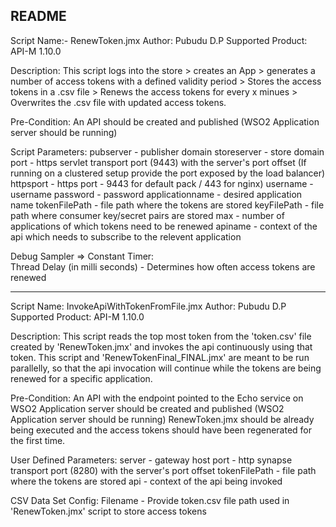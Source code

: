 README
------------------------------------------------------------------------------

Script Name:- RenewToken.jmx
Author: Pubudu D.P
Supported Product: API-M 1.10.0


Description:
This script logs into the store > creates an App > generates a number of access tokens with a defined validity period > Stores the access tokens in a .csv file > Renews the access tokens for every x minues > Overwrites the .csv file with updated access tokens.

Pre-Condition:
An API should be created and published (WSO2 Application server should be running)

Script Parameters:
	pubserver - publisher domain
	storeserver - store domain
	port - https servlet transport port (9443) with the server's port offset (If running on a clustered setup provide the port exposed by the load balancer)
	httpsport - https port - 9443 for default pack / 443 for nginx)
	username - username
	password - password
	applicationname - desired application name
	tokenFilePath - file path where the tokens are stored
	keyFilePath - file path where consumer key/secret  pairs are stored
	max - number of applications of which tokens need to be renewed
	apiname - context of the api which needs to subscribe to the relevent application

Debug Sampler => Constant Timer:	
	Thread Delay (in milli seconds) - Determines how often access tokens are renewed

------------------------------------------------------------------------------

Script Name: InvokeApiWithTokenFromFile.jmx
Author: Pubudu D.P
Supported Product: API-M 1.10.0

Description:
This script reads the top most token from the 'token.csv' file created by 'RenewToken.jmx' and invokes the api continuously using that token.
This script and 'RenewTokenFinal_FINAL.jmx' are meant to be run parallelly, so that the api invocation will continue while the tokens are being renewed for a specific application.

Pre-Condition:
An API  with the endpoint pointed to the Echo service on WSO2 Application server should be created and published (WSO2 Application server should be running)
RenewToken.jmx should be already being executed and the access tokens should have been regenerated for the first time.

User Defined Parameters:
	server - gateway host
	port - http synapse transport port (8280) with the server's port offset 
	tokenFilePath - file path where the tokens are stored
	api - context of the api being invoked

CSV Data Set Config:
	Filename - Provide token.csv file path used in 'RenewToken.jmx' script to store access tokens


